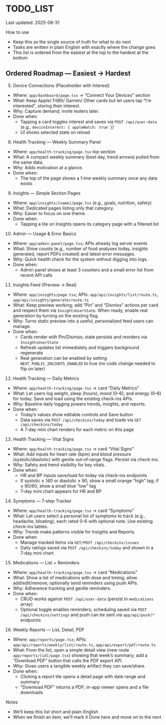 # TODO_LIST

Last updated: 2025-08-31

How to use
- Keep this as the single source of truth for what to do next
- Tasks are written in plain English with exactly where the change goes
- This list is ordered from the easiest at the top to the hardest at the bottom

## Ordered Roadmap — Easiest → Hardest



5) Device Connections (Placeholder with Interest)
- Where: `app/dashboard/page.tsx` → “Connect Your Devices” section
- What: Keep Apple/ FitBit/ Garmin/ Other cards but let users tap “I’m interested”, storing their interest.
- Why: Capture demand; invite testers later.
- Done when:
  - Tapping a card toggles interest and saves via `POST /api/user-data` (e.g., `deviceInterest: { appleWatch: true }`)
  - UI shows selected state on reload

8) Health Tracking — Weekly Summary Panel
- Where: `app/health-tracking/page.tsx` top section
- What: A compact weekly summary (best day, trend arrows) pulled from the same data.
- Why: Adds motivation at a glance.
- Done when:
  - The top of the page shows a 1‑line weekly summary once any data exists

9) Insights — Simple Section Pages
- Where: `app/insights/[name]/page.tsx` (e.g., goals, nutrition, safety)
- What: Dedicated pages listing only that category.
- Why: Easier to focus on one theme.
- Done when:
  - Tapping a tile on Insights opens its category page with a filtered list

10) Admin — Usage & Error Basics
- Where: `app/admin-panel/page.tsx`; APIs already log server events
- What: Show counts (e.g., number of food analyses today, insights generated, report PDFs created) and latest error messages.
- Why: Quick health check for the system without digging into logs.
- Done when:
  - Admin panel shows at least 3 counters and a small error list from recent API calls

11) Insights Feed (Preview → Real)
- Where: `app/insights/page.tsx`; APIs: `app/api/insights/list/route.ts`, `app/api/insights/generate/route.ts`
- What: Keep preview working; add “Pin” and “Dismiss” actions per card and respect them via `InsightsUserState`. When ready, enable real generation by turning on the existing flag.
- Why: Turns static preview into a useful, personalized feed users can manage.
- Done when:
  - Cards render with Pin/Dismiss; state persists and reorders via `InsightsUserState`
  - Refresh updates list immediately and triggers background regenerate
  - Real generation can be enabled by setting `NEXT_PUBLIC_INSIGHTS_ENABLED` to true (no code change needed to flip on later)

12) Health Tracking — Daily Metrics
- Where: `app/health-tracking/page.tsx` → card “Daily Metrics”
- What: Let users log weight, sleep (hours), mood (0–6), and energy (0–6) for today. Save and load using the existing check-ins APIs.
- Why: Baseline daily logging powers trends, insights, and reports.
- Done when:
  - Today’s values show editable controls and Save button
  - Data saves via `POST /api/checkins/today` and loads via `GET /api/checkins/today`
  - A 7‑day mini chart renders for each metric on this page

13) Health Tracking — Vital Signs
- Where: `app/health-tracking/page.tsx` → card “Vital Signs”
- What: Add inputs for heart rate (bpm) and blood pressure (systolic/diastolic) with gentle out‑of‑range flags. Persist via check-ins.
- Why: Safety and trend visibility for key vitals.
- Done when:
  - HR and BP inputs save/load for today via check-ins endpoints
  - If systolic ≥ 140 or diastolic ≥ 90, show a small orange “high” tag; if ≤ 90/60, show a small blue “low” tag
  - 7‑day mini chart appears for HR and BP

14) Symptoms — 7‑step Tracker
- Where: `app/health-tracking/page.tsx` → card “Symptoms”
- What: Let users select a personal list of symptoms to track (e.g., headache, bloating), each rated 0–6 with optional note. Use existing check-ins tables.
- Why: Trends make patterns visible for Insights and Reports.
- Done when:
  - Manage tracked items via `GET/POST /api/checkins/issues`
  - Daily ratings saved via `POST /api/checkins/today` and shown in a 7‑day mini chart

15) Medications — List + Reminders
- Where: `app/health-tracking/page.tsx` → card “Medications”
- What: Show a list of medications with dose and timing; allow add/edit/remove; optionally send reminders using push APIs.
- Why: Adherence tracking and gentle reminders.
- Done when:
  - CRUD works against `POST /api/user-data` (persist in `medications` array)
  - Optional toggle enables reminders; scheduling saved via `POST /api/checkins/settings` and push can be sent via `app/api/push/*` endpoints

16) Weekly Reports — List, Detail, PDF
- Where: `app/reports/page.tsx`; APIs: `app/api/reports/weekly/list/route.ts`, `app/api/export/pdf/route.ts`
- What: From the list, open a simple detail view (new route `app/reports/[id]/page.tsx`) showing that week’s summary; add a “Download PDF” button that calls the PDF export API.
- Why: Gives users a tangible weekly artifact they can save/share.
- Done when:
  - Clicking a report tile opens a detail page with date range and summary
  - “Download PDF” returns a PDF; in-app viewer opens and a file downloads

Notes
- We’ll keep this list short and plain-English
- When we finish an item, we’ll mark it Done here and move on to the next
